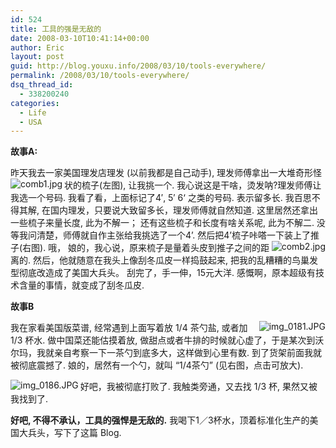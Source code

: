 ```yaml
---
id: 524
title: 工具的强是无敌的
date: 2008-03-10T10:41:14+00:00
author: Eric
layout: post
guid: http://blog.youxu.info/2008/03/10/tools-everywhere/
permalink: /2008/03/10/tools-everywhere/
dsq_thread_id:
  - 338200240
categories:
  - Life
  - USA
---
```

**故事A:**

昨天我去一家美国理发店理发 (以前我都是自己动手), 理发师傅拿出一大堆奇形怪状的梳子(左图), 让我挑一个.[<img src="http://blog.youxu.info/wp-content/uploads/2008/03/comb1.thumbnail.jpg" alt="comb1.jpg" align="left" />](http://blog.youxu.info/wp-content/uploads/2008/03/comb1.jpg "comb1.jpg") 我心说这是干啥，烫发呐?理发师傅让我选一个号码. 我看了看，上面标记了4&#8242;, 5&#8242; 6‘ 之类的号码. 表示留多长. 我百思不得其解, 在国内理发，只要说大致留多长，理发师傅就自然知道. 这里居然还拿出一些梳子来量长度, 此为不解一； 还有这些梳子和长度有啥关系呢, 此为不解二. 没等我问清楚，师傅就自作主张给我挑选了一个4’. 然后把4’梳子咔嗒一下装上了推子(右图). [<img src="http://blog.youxu.info/wp-content/uploads/2008/03/comb2.thumbnail.jpg" alt="comb2.jpg" align="right" />](http://blog.youxu.info/wp-content/uploads/2008/03/comb2.jpg "comb2.jpg")哦， 娘的，我心说，原来梳子是量着头皮到推子之间的距离的. 然后，他就随意在我头上像刮冬瓜皮一样捣鼓起来, 把我的乱糟糟的鸟巢发型彻底改造成了美国大兵头。 刮完了，手一伸，15元大洋. 感慨啊，原本超级有技术含量的事情，就变成了刮冬瓜皮.

 **故事B**

我在家看美国版菜谱, 经常遇到上面写着[<img src="http://blog.youxu.info/wp-content/uploads/2008/03/img_0181.thumbnail.JPG" alt="img_0181.JPG" align="right" />](http://blog.youxu.info/wp-content/uploads/2008/03/img_0181.JPG "img_0181.JPG")放 1/4 茶勺盐, 或者加 1/3 杯水. 做中国菜还能估摸着放, 做甜点或者牛排的时候就心虚了，于是某次到沃尔玛，我就亲自考察一下一茶勺到底多大，这样做到心里有数. 到了货架前面我就被彻底震撼了. 娘的，居然有一个勺，就叫 &#8220;1/4茶勺&#8221; (见右图，点击可放大).

[<img src="http://blog.youxu.info/wp-content/uploads/2008/03/img_0186.thumbnail.JPG" alt="img_0186.JPG" align="left" />](http://blog.youxu.info/wp-content/uploads/2008/03/img_0186.JPG "img_0186.JPG")好吧，我被彻底打败了. 我触类旁通，又去找 1/3 杯, 果然又被我找到了.

**好吧, 不得不承认，工具的强悍是无敌的.** 我喝下1／3杯水，顶着标准化生产的美国大兵头，写下了这篇 Blog.